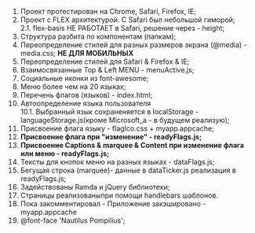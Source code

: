 ﻿1. Проект протестирован на Chrome, Safari, Firefox, IE;
2. Проект с FLEX архитектурой. С Safari был небольшой гиморой;<br />
2.1. flex-basis НЕ РАБОТАЕТ в Safari, решение через - height;
3. Структура разбита по компонентам (папкам);
4. Переопределение стилей для разных размеров экрана (@media) - media.css; **НЕ ДЛЯ МОБИЛЬНЫХ**
5. Переопределение стилей для Safari & Firefox & IE;
6. Взаимосвязанные Top & Left MENU - menuActive.js;
7. Социальные иконки из font-awesome;
8. Меню более чем на 20 языках;
9. Перечень флагов (языков) - index.html;
10. Автоопределение языка пользователя <br />
10.1. Выбранный язык сохраненяется в localStorage - languageStorage.js(кроме Microsoft_a - в будущем реализую);
11. Присвоение флага языку - flagIco.css + myapp.appcache;
12. **Присвоение флага при "изменение" - readyFlags.js;** 
13. **Присвоение Captions & marquee & Content при изменение флага или меню - readyFlags.js;**
14. Тексты для кнопок меню на разных языках - dataFlags.js;
15. Бегущая строка (marquee)- данные в dataTicker.js реализация в readyFlags.js;
16. Задействованы Ramda и jQuery библиотеки;
17. Страницы реализованыпри помощи handlebars шаблонов.
18. Пока закомментировал - Приложение закэшировано - myapp.appcache
19. @font-face 'Nautilus Pompilius';
